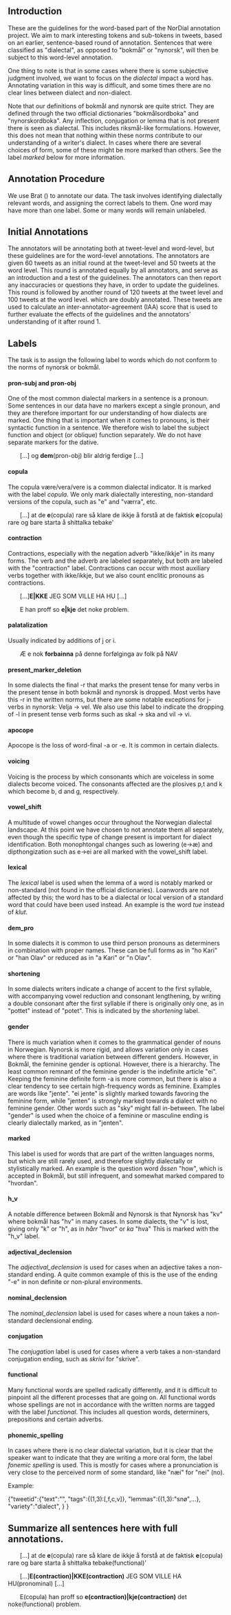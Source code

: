 ## Introduction

These are the guidelines for the word-based part of the NorDial annotation project. We aim to mark interesting tokens and sub-tokens in tweets, based on an earlier, sentence-based round of annotation. Sentences that were classified as "dialectal", as opposed to "bokmål" or "nynorsk", will then be subject to this word-level annotation.

One thing to note is that in some cases where there is some subjective judgment involved, we want to focus on the *dialectal* impact a word has. Annotating variation in this way is difficult, and some times there are no clear lines between dialect and non-dialect.

Note that our definitions of bokmål and nynorsk are quite strict. They are defined through the two official dictionaries "bokmålsordboka" and "nynorskordboka". Any inflection, conjugation or lemma that is not present there is seen as dialectal. This includes riksmål-like formulations. However, this does not mean that nothing within these norms contribute to our understanding of a writer's dialect. In cases where there are several choices of form, some of these might be more marked than others. See the label *marked* below for more information.

## Annotation Procedure

We use Brat () to annotate our data. The task involves identifying dialectally relevant words, and assigning the correct labels to them. One word may have more than one label. Some or many words will remain unlabeled.

## Initial Annotations

The annotators will be annotating both at tweet-level and word-level, but these guidelines are for the word-level annotations. The annotators are given 60 tweets as an initial round at the tweet-level and 50 tweets at the word level. This round is annotated equally by all annotators, and serve as an introduction and a test of the guidelines. The annotators can then report any inaccuracies or questions they have, in order to update the guidelines. This round is followed by another round of 120 tweets at the tweet level and 100 tweets at the word level. which are doubly annotated. These tweets are used to calculate  an inter-annotator-agreement (IAA) score that is used to further evaluate the effects of the guidelines and the annotators' understanding of it after round 1. 

## Labels

The task is to assign the following label to words which do not conform to the norms of nynorsk or bokmål.


#### pron-subj and pron-obj

One of the most common dialectal markers in a sentence is a pronoun. Some sentences in our data have no markers except a single pronoun, and they are therefore important for our understanding of how dialects are marked. One thing that is important when it comes to pronouns, is their syntactic function in a sentence. We therefore wish to label the subject function and object (or oblique) function separately. We do not have separate markers for the dative. 

&ensp;&ensp;&ensp;&ensp;\[...\] og **dem**(pron-obj) blir aldrig ferdige \[...\] 

#### copula

The copula være/vera/vere is a common dialectal indicator. It is marked with the label *copula*. We only mark dialectally interesting, non-standard versions of the copula, such as "e" and "værra", etc.

&ensp;&ensp;&ensp;&ensp;\[...\] at de **e**(copula) rare så klare de ikkje å forstå at de faktisk **e**(copula) rare og bare starta å shittalka tebake'


#### contraction
Contractions, especially with the negation adverb "ikke/ikkje" in its many forms. The verb and the adverb are labeled separately, but both are labeled with the "contraction" label. Contractions can occur with most auxiliary verbs together with ikke/ikkje, but we also count enclitic pronouns as contractions.

&ensp;&ensp;&ensp;&ensp;\[...\]**E|KKE** JEG SOM VILLE HA HU \[...\]

&ensp;&ensp;&ensp;&ensp;E han proff so **e|kje** det noke problem.

#### palatalization
Usually indicated by additions of j or i. 

&ensp;&ensp;&ensp;&ensp;Æ e nok **forbainna** på denne forfølginga av folk på NAV

#### present_marker_deletion
In some dialects the final -r that marks the present tense for many verbs in the present tense in both bokmål and nynorsk is dropped. Most verbs have this -r in the written norms, but there are some notable exceptions for j-verbs in nynorsk: Velja -> vel. We also use this label to indicate the dropping of -l in present tense verb forms such as skal -> ska and vil -> vi. 

#### apocope
Apocope is the loss of word-final -a or -e. It is common in certain dialects.

#### voicing
Voicing is the process by which consonants which are voiceless in some dialects become voiced. The consonants affected are the plosives p,t and k which become b, d and g, respectively.

#### vowel_shift
A multitude of vowel changes occur throughout the Norwegian dialectal landscape. At this point we have chosen to not annotate them all separately, even though the specific type of change present is important for dialect identification. Both monophtongal changes such as lowering (e->æ) and dipthongization such as e->ei are all marked with the vowel_shift label.

#### lexical
The *lexical* label is used when the lemma of a word is notably marked or non-standard (not found in the official dictionaries). Loanwords are not affected by this; the word has to be a dialectal or local version of a standard word that could have been used instead. An example is the word *tue* instead of *klut*. 

#### dem_pro
In some dialects it is common to use third person pronouns as determiners in combination with proper names. These can be full forms as in "ho Kari" or "han Olav" or reduced as in "a Kari" or "n Olav". 

#### shortening
In some dialects writers indicate a change of accent to the first syllable, with accompanying vowel reduction and consonant lengthening, by writing a double consonant after the first syllable if there is originally only one, as in "pottet" instead of "potet". This is indicated by the *shortening* label.

#### gender
There is much variation when it comes to the grammatical gender of nouns in Norwegian. Nynorsk is more rigid, and allows variation only in cases where there is traditional variation between different genders. However, in Bokmål, the feminine gender is optional. However, there is a hierarchy. The least common remnant of the feminine gender is the indefinite article "ei". Keeping the feminine definite form -a is more common, but there is also a clear tendency to see certain high-frequency words as feminine. Examples are words like "jente". "ei jente" is slightly marked towards favoring the feminine form, while "jenten" is strongly marked towards a dialect with no feminine gender. Other words such as "sky" might fall in-between. The label "gender" is used when the choice of a feminine or masculine ending is clearly dialectally marked, as in "jenten".

#### marked
This label is used for words that are part of the written languages norms, but which are still rarely used, and therefore slightly dialectally or stylistically marked. An example is the question word *åssen* "how", which is accepted in Bokmål, but still infrequent, and somewhat marked compared to "hvordan". 

#### h_v
A notable difference between Bokmål and Nynorsk is that Nynorsk has "kv" where bokmål has "hv" in many cases. In some dialects, the "v" is lost, giving only "k" or "h", as in *hårr* "hvor" or *ka* "hva"  This is marked with the "h_v" label.

#### adjectival_declension
The *adjectival_declension* is used for cases when an adjective takes a non-standard ending. A quite common example of this is the use of the ending "-e" in non definite or non-plural environments.  


#### nominal_declension
The *nominal_declension* label is used for cases where a noun takes a non-standard declensional ending.

#### conjugation
The *conjugation* label is used for cases where a verb takes a non-standard conjugation ending, such as *skrivi* for "skrive".

#### functional
Many functional words are spelled radically differently, and it is difficult to pinpoint all the different processes that are going on. All functional words whose spellings are not in accordance with the written norms are tagged with the label *functional*. This includes all question words, determiners, prepositions and certain adverbs.

#### phonemic_spelling
In cases where there is no clear dialectal variation, but it is clear that the speaker want to indicate that they are writing a more oral form, the label *fonemic spelling* is used. This is mostly for cases where a pronunciation is very close to the perceived norm of some standard, like "næi" for "nei" (no). 



Example:

{"tweetid":{"text":"",
            "tags":{(1,3):[,f,c,v]},
	    "lemmas":{(1,3):"snø",...},
	    "variety":"dialect",
	    }
}


## Summarize all sentences here with full annotations.

&ensp;&ensp;&ensp;&ensp;\[...\] at de **e**(copula) rare så klare de ikkje å forstå at de faktisk **e**(copula) rare og bare starta å shittalka tebake(functional)'


&ensp;&ensp;&ensp;&ensp;\[...\]**E(contraction)|KKE(contraction)** JEG SOM VILLE HA HU(pronominal) \[...\]

&ensp;&ensp;&ensp;&ensp;E(copula) han proff so **e(contraction)|kje(contraction)** det noke(functional) problem.


